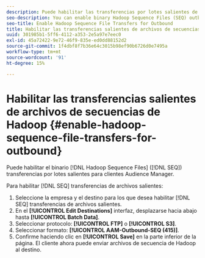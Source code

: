 ```yaml
---
description: Puede habilitar las transferencias por lotes salientes de archivos binarios de secuencia de Hadoop (SEQ) para los clientes de Audience Manager.
seo-description: You can enable binary Hadoop Sequence Files (SEQ) outbound batch transfers for Audience Manager customers.
seo-title: Enable Hadoop Sequence File Transfers for Outbound
title: Habilitar las transferencias salientes de archivos de secuencias de Hadoop
uuid: 301985b1-5ff6-4112-a353-2e5a97e7eec0
exl-id: 45a72422-9e72-46f9-835e-ed0dd88152d2
source-git-commit: 1f4dbf8f7b36e64c3015b98ef90b6726d0e7495a
workflow-type: tm+mt
source-wordcount: '91'
ht-degree: 15%

---
```


#  Habilitar las transferencias salientes de archivos de secuencias de Hadoop {#enable-hadoop-sequence-file-transfers-for-outbound}

Puede habilitar el binario [!DNL Hadoop Sequence Files] ([!DNL SEQ]) transferencias por lotes salientes para clientes Audience Manager.

Para habilitar [!DNL SEQ] transferencias de archivos salientes:

1. Seleccione la empresa y el destino para los que desea habilitar [!DNL SEQ] transferencias de archivos salientes.
1. En el **[!UICONTROL Edit Destinations]** interfaz, desplazarse hacia abajo hasta **[!UICONTROL Batch Data]**.
1. Seleccionar protocolo: **[!UICONTROL FTP]** o **[!UICONTROL S3]**.
1. Seleccionar formato: **[!UICONTROL AAM-Outbound-SEQ (415)]**.
1. Confirme haciendo clic en **[!UICONTROL Save]** en la parte inferior de la página. El cliente ahora puede enviar archivos de secuencia de Hadoop al destino.
